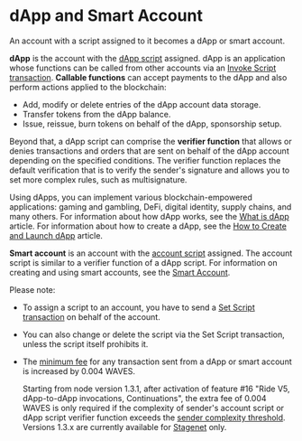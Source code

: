 # dApp and Smart Account

An account with a script assigned to it becomes a dApp or smart account.

**dApp** is the account with the [dApp script](/en/ride/script/script-types/dapp-script) assigned. dApp is an application whose functions can be called from other accounts via an [Invoke Script transaction](/en/blockchain/transaction-type/invoke-script-transaction). **Callable functions** can accept payments to the dApp and also perform actions applied to the blockchain:

* Add, modify or delete entries of the dApp account data storage.
* Transfer tokens from the dApp balance.
* Issue, reissue, burn tokens on behalf of the dApp, sponsorship setup.

Beyond that, a dApp script can comprise the **verifier function** that allows or denies transactions and orders that are sent on behalf of the dApp account depending on the specified conditions. The verifier function replaces the default verification that is to verify the sender's signature and allows you to set more complex rules, such as multisignature.

Using dApps, you can implement various blockchain-empowered applications: gaming and gambling, DeFi, digital identity, supply chains, and many others. For information about how dApp works, see the [What is dApp](/en/building-apps/smart-contracts/what-is-a-dapp) article. For information about how to create a dApp, see the [How to Create and Launch dApp](/en/building-apps/smart-contracts/writing-dapps) article.

**Smart account** is an account with the [account script](/en/ride/script/script-types/account-script) assigned. The account script is similar to a verifier function of a dApp script. For information on creating and using smart accounts, see the [Smart Account](/en/building-apps/smart-contracts/what-is-smart-account).

Please note:

* To assign a script to an account, you have to send a [Set Script transaction](/en/blockchain/transaction-type/set-script-transaction) on behalf of the account.
* You can also change or delete the script via the Set Script transaction, unless the script itself prohibits it.
* The [minimum fee](/en/blockchain/transaction/transaction-fee) for any transaction sent from a dApp or smart account is increased by 0.004 WAVES.

   Starting from node version 1.3.1, after activation of feature #16 "Ride V5, dApp-to-dApp invocations, Continuations", the extra fee of 0.004 WAVES is only required if the complexity of sender's account script or dApp script verifier function exceeds the [sender complexity threshold](/en/ride/limits/). Versions 1.3.x are currently available for [Stagenet](/en/blockchain/blockchain-network/) only.
